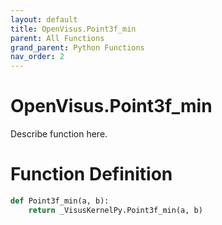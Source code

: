 ```yaml
---
layout: default
title: OpenVisus.Point3f_min
parent: All Functions
grand_parent: Python Functions
nav_order: 2
---
```


# OpenVisus.Point3f_min

Describe function here.

# Function Definition

```python
def Point3f_min(a, b):
    return _VisusKernelPy.Point3f_min(a, b)
```